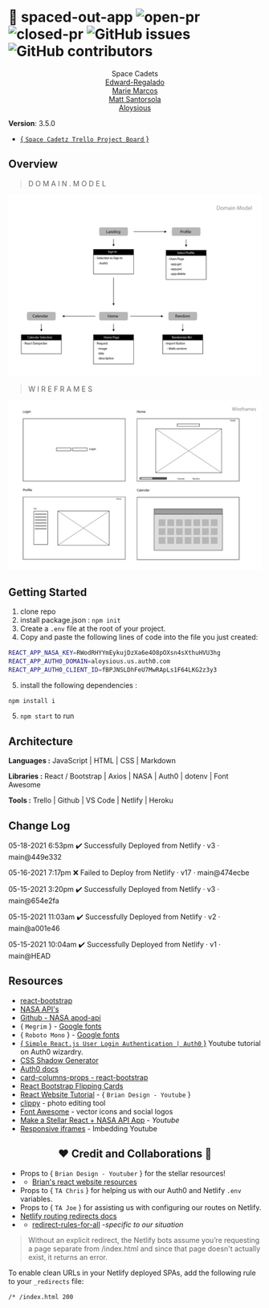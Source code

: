 # 🚀 spaced-out-app ![open-pr](https://img.shields.io/github/issues-pr-raw/space-cadetz/spaced-out-app) ![closed-pr](https://img.shields.io/github/issues-pr-closed/space-cadetz/spaced-out-app) ![GitHub issues](https://img.shields.io/github/issues/space-cadetz/spaced-out-app) ![GitHub contributors](https://img.shields.io/github/contributors/space-cadetz/spaced-out-app?style=plastic)

<div align="center">
<a>Space Cadets</a>
<br>
<a href="https://github.com/Edward-Regalado">Edward-Regalado</a>
<br>
<a href="https://github.com/Mmarcos01">Marie Marcos</a>
<br>
<a href="https://github.com/santorsm">Matt Santorsola</a>
<br>
<a href="https://github.com/AL0YSI0US">Aloysious</a>
<br>
</div>

**Version**: 3.5.0

+ [{ `Space Cadetz Trello Project Board` }](https://trello.com/b/okT7xSTD/spaced-out)

## Overview

<!-- Provide a high level overview of what this application is and why you are building it, beyond the fact that it's an assignment for this class. (i.e. What's your problem domain?) -->

> D O M A I N . M O D E L

![](https://github.com/space-cadetz/spaced-out-app/blob/main/resources/domain-model.PNG?raw=true)

> W I R E F R A M E S

![](https://github.com/space-cadetz/spaced-out-app/blob/main/resources/wireframes.PNG?raw=true)

## Getting Started

<!-- What are the steps that a user must take in order to build this app on their own machine and get it running? -->

1. clone repo
2. install package.json : `npm init`
3. Create a `.env` file at the root of your project.
4. Copy and paste the following lines of code into the file you just created:

```bash
REACT_APP_NASA_KEY=RWodRHYYmEykujDzXa6e4O8pOXsn4sXthuHVU3hg
REACT_APP_AUTH0_DOMAIN=aloysious.us.auth0.com
REACT_APP_AUTH0_CLIENT_ID=fBPJNSLDhFeU7MwRApLs1F64LKG2z3y3
````

5. install the following dependencies :

````javascript
npm install i
````

5. `npm start` to run

<!-- What are the steps that a user must take in order to build this app on their own machine and get it running? -->

## Architecture

<!-- Provide a detailed description of the application design. What technologies (languages, libraries, etc) you're using, and any other relevant design information. -->

**Languages :** JavaScript | HTML | CSS | Markdown

**Libraries :**  React / Bootstrap | Axios | NASA | Auth0 | dotenv | Font Awesome

**Tools :** Trello | Github | VS Code | Netlify | Heroku

## Change Log

<!-- Use this area to document the iterative changes made to your application as each feature is successfully implemented. Use time stamps. Here's an example:
01-01-2001 4:59pm - Application now has a fully-functional express server, with a GET route for the location resource. 
-->

05-18-2021 6:53pm ✔️ Successfully Deployed from Netlify · v3 · main@449e332

05-16-2021 7:17pm ❌ Failed to Deploy from Netlify · v17 · main@474ecbe

05-15-2021 3:20pm ✔️ Successfully Deployed from Netlify · v3 · main@654e2fa

05-15-2021 11:03am ✔️ Successfully Deployed from Netlify · v2 · main@a001e46

05-15-2021 10:04am ✔️ Successfully Deployed from Netlify · v1 · main@HEAD

## Resources

+ [react-bootstrap](https://react-bootstrap.github.io/layout/grid/)
+ [NASA API's](https://api.nasa.gov/)
+ [Github - NASA apod-api](https://github.com/nasa/apod-api)
+ { `Megrim` } - [Google fonts](https://fonts.google.com/specimen/Megrim#standard-styles)
+ { `Roboto Mono` } - [Google fonts](https://fonts.google.com/specimen/Roboto+Mono)
+ [{ `Simple React.js User Login Authentication | Auth0` }](https://www.youtube.com/watch?v=MqczHS3Z2bc) Youtube tutorial on Auth0 wizardry.
+ [CSS Shadow Generator](https://cssgenerator.org/box-shadow-css-generator.html)
+ [Auth0 docs](https://auth0.com/docs/libraries/auth0-react)
+ [card-columns-props - react-bootstrap](https://react-bootstrap.github.io/components/cards/#card-columns-props)
+ [React Bootstrap Flipping Cards](https://mdbootstrap.com/plugins/react/flipping-cards/)
+ [React Website Tutorial](https://www.youtube.com/watch?v=I2UBjN5ER4s) - { `Brian Design - Youtube` }
+ [clippy](https://bennettfeely.com/clippy/) - photo editing tool
+ [Font Awesome](https://fontawesome.com/) - vector icons and social logos
+ [Make a Stellar React + NASA API App](https://www.youtube.com/watch?v=H1nENYv-r_w) - *Youtube*
+ [Responsive iframes](https://www.youtube.com/watch?v=X4t0JxiBeO0) - Imbedding Youtube

<h2 align="center">❤️ Credit and Collaborations 👥</h2>

+ Props to { `Brian Design - Youtuber` } for the stellar resources!
+ + [Brian's react website resources](https://github.com/briancodex/react-website-v1)
+ Props to { `TA Chris` } for helping us with our Auth0 and Netlify `.env` variables.
+ Props to { `TA Joe` } for assisting us with configuring our routes on Netlify.
+ [Netlify routing redirects docs](https://docs.netlify.com/routing/redirects/)
+ + [redirect-rules-for-all](https://www.netlify.com/blog/2019/01/16/redirect-rules-for-all-how-to-configure-redirects-for-your-static-site/) -*specific to our situation*

> Without an explicit redirect, the Netlify bots assume you’re requesting a page separate
> from /index.html and since that page doesn't actually exist, it returns an error.

To enable clean URLs in your Netlify deployed SPAs, add the following rule to your `_redirects` file:

````bash
/* /index.html 200
````
